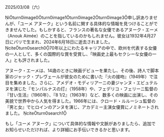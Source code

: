 Z025/03/08（六）

iturn0image0turn0image1turn0image2turn0image3申し訳ありませんが、「ユーメ アヌーク」という名前に関する具体的な情報を見つけることができませんでした。もしかすると、フランスの著名な女優であるアヌーク・エーメ（Anouk Aimée）のことを指しているのかもしれません。彼女は1932年4月27日にパリで生まれ、2024年6月18日に逝去されました。 citeturn0search070年以上にわたるキャリアの中で、欧州を代表する女優の一人として、多くの国際的な賞を受賞し、「映画史上最もセクシーな女優の一人」とも評されました。

アヌーク・エーメは、14歳のときに映画デビューを果たし、その後、詩人で脚本家のジャック・プレヴェールが彼女のために書いた『火の接吻』（1949年）で注目を集めました。さらに、アメデオ・モディリアーニの妻ジャンヌ・エビュテルヌを演じた『モンパルナスの灯』（1958年）や、フェデリコ・フェリーニ監督の『甘い生活』（1960年）、『8 1/2』（1963年）など、数多くの映画に出演し、その美貌で世界中から人気を得ました。1966年には、クロード・ルルーシュ監督の『男と女』でヒロインのアンヌを演じ、アカデミー主演女優賞にノミネートされました。 citeturn0search1

もし「ユーメ アヌーク」について具体的な情報や文脈がありましたら、追加でお知らせいただければ、より詳細にお手伝いできるかと思います。 
